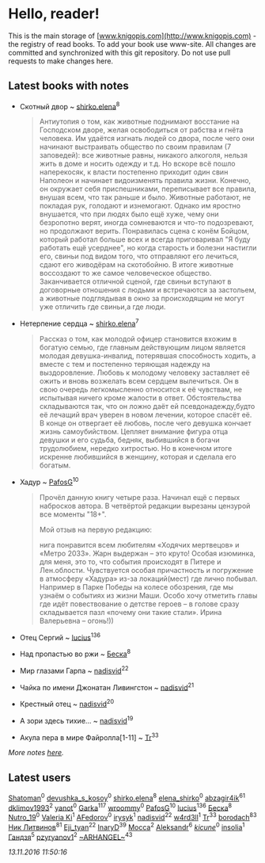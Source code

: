 # Hello, reader!
This is the main storage of [www.knigopis.com](http://www.knigopis.com) - the registry of read books.
To add your book use www-site. All changes are committed and synchronized with this git repository.
Do not use pull requests to make changes here.


## Latest books with notes
* Скотный двор ~ [shirko.elena](users/100/100001858801764-facebook)<sup>8</sup>
    > Антиутопия о том, как животные поднимают восстание на Господском дворе, желая освободиться от рабства и гнёта человека. Им удаётся изгнать людей со двора, после чего они начинают выстраивать общество по своим правилам (7 заповедей): все животные равны, никакого алкоголя, нельзя жить в доме и носить одежду и т.д. Но вскоре всё пошло наперекосяк, к власти постепенно приходит один свин Наполеон и начинает видоизменять правила жизни. Конечно, он окружает себя приспешниками, переписывает все правила, внушая всем, что так раньше и было. Животные работают, не покладая рук, голодают и изнемогают. Однако им яростно внушается, что при людях было ещё хуже, чему они безропотно верят, иногда сомневаются и что-то подозревают, но продолжают верить. Понравилась сцена с конём Бойцом, который работал больше всех и всегда приговаривал "Я буду работать ещё усерднее", но когда старость и болезни настигли его, свиньи под видом того, что отправляют его лечиться, сдают его живодёрам на скотобойню. В итоге животные воссоздают то же самое человеческое общество. Заканчивается отличной сценой, где свиньи вступают в договорные отношения с людьми и встречаются за застольем, а животные подглядывая в окно за происходящим не могут уже отличить где свиньи,а где люди.

* Нетерпение сердца ~ [shirko.elena](users/100/100001858801764-facebook)<sup>7</sup>
    > Рассказ о том, как молодой офицер становится вхожим в богатую семью, где главным действующим лицом является молодая девушка-инвалид, потерявшая способность ходить, а вместе с тем и постепенно теряющая надежду на выздоровление. Любовь к молодому человеку заставляет её ожить и вновь возжелать всем сердцем вылечиться. Он в свою очередь легкомысленно относится к её чувствам, не испытывая ничего кроме жалости в ответ. Обстоятельства складываются так, что он ложно даёт ей псевдонадежду,будто её лечащий врач уверен в новом лечении, которое спасёт её. В конце он отвергает её любовь, после чего девушка кончает жизнь самоубийством. Цепляет внимание фигура отца девушки и его судьба, бедняк, выбившийся в богачи трудолюбием, нередко хитростью. Но в конечном итоге искренне любившийся в женщину, которая и сделала его богатым.

* Хадур ~ [PafosG](users/523/523112-vkontakte)<sup>10</sup>
    > Прочёл данную книгу четыре раза. Начинал ещё с первых набросков автора. 
    > В четвёртой редакции вырезаны цензурой все моменты "18+".
    > 
    > Мой отзыв на первую редакцию:
    > 
    > нига понравится всем любителям «Ходячих мертвецов» и «Метро 2033».
    > Жарн выдержан – это круто!
    > Особая изюминка, для меня, это то, что события происходят в Питере и Лен.облости.
    > Чувствуется особая причастность и погружение в атмосферу «Хадура» из-за локаций(мест) где лично побывал. Например в Парке Победы на колесе обозрения, где мы узнаём о событиях из жизни Маши.
    > Особо хочу отметить главы где идёт повествование о детстве героев – в голове сразу складывается пазл «почему они такие стали».
    > Ирина Валерьевна – огонь!))

* Отец Сергий ~ [lucius](users/838/83820536-yandex)<sup>136</sup>

* Над пропастью во ржи ~ [Беска](users/157/1577468-vkontakte)<sup>8</sup>

* Мир глазами Гарпа ~ [nadisvid](users/113/1138852626183846-facebook)<sup>22</sup>

* Чайка по имени Джонатан Ливингстон ~ [nadisvid](users/113/1138852626183846-facebook)<sup>21</sup>

* Крестный отец ~ [nadisvid](users/113/1138852626183846-facebook)<sup>20</sup>

* А зори здесь тихие… ~ [nadisvid](users/113/1138852626183846-facebook)<sup>19</sup>

* Акула пера в мире Файролла[1-11] ~ [Tr](users/122/12282474-vkontakte)<sup>33</sup>


_More notes [here](latest_books_with_notes.md)._


## Latest users
[Shatoman](users/100/100001945876450-facebook)<sup>0</sup> 
[devushka_s_kosoy](users/191/191354034-vkontakte)<sup>0</sup> 
[shirko.elena](users/100/100001858801764-facebook)<sup>8</sup> 
[elena_shirko](users/198/19838913-vkontakte)<sup>0</sup> 
[abzagir4ik](users/362/3621623-vkontakte)<sup>61</sup> 
[dklimov1993](users/101/101464140-vkontakte)<sup>2</sup> 
[yanot](users/361/36183327-vkontakte)<sup>0</sup> 
[Garka](users/115/115753719718250012620-google)<sup>117</sup> 
[wroommy](users/293/293539810-twitter)<sup>0</sup> 
[PafosG](users/523/523112-vkontakte)<sup>10</sup> 
[lucius](users/838/83820536-yandex)<sup>136</sup> 
[Беска](users/157/1577468-vkontakte)<sup>8</sup> 
[Nutro_19](users/323/323158782-vkontakte)<sup>0</sup> 
[Valeria Ki](users/390/390680348-vkontakte)<sup>1</sup> 
[AFedorov](users/100/1005190986269853-facebook)<sup>0</sup> 
[irysyk](users/128/1283337448364336-facebook)<sup>1</sup> 
[nadisvid](users/113/1138852626183846-facebook)<sup>22</sup> 
[w4rd3ll](users/125/12525258-vkontakte)<sup>1</sup> 
[Tr](users/122/12282474-vkontakte)<sup>33</sup> 
[borodach](users/157/15706320-vkontakte)<sup>83</sup> 
[Ник Литвинов](users/lec/leczQ3Eya3-linkedin)<sup>81</sup> 
[Eji_tyan](users/235/2352103981-twitter)<sup>22</sup> 
[InaryD](users/562/56228374-vkontakte)<sup>39</sup> 
[Mocca](users/116/116434214281608690175-google)<sup>2</sup> 
[Aleksandr](users/123/12375097-vkontakte)<sup>6</sup> 
[_kicune_](users/224/2248110099-instagram)<sup>0</sup> 
[insolia](users/116/116957517381490004982-google)<sup>1</sup> 
[Гандзя](users/103/1034497246671899-facebook)<sup>5</sup> 
[pzyryanov1](users/102/102383933923761177461-google)<sup>2</sup> 
[~ARHANGEL~](users/642/64251996-vkontakte)<sup>43</sup> 


_13.11.2016 11:50:16_
